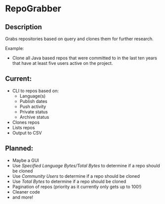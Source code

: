 # RepoGrabber
## Description
Grabs repositories based on query and clones them for further research.

Example: 
- Clone all Java based repos that were committed to in the last ten years that have at least five users active on the project.

## Current:
* CLI to repos based on:
  * Language(s)
  * Publish dates
  * Push activity
  * Private status
  * Archive status
* Clones repos
* Lists repos
* Output to CSV

## Planned:
* Maybe a GUI
* Use *Specified Language Bytes/Total Bytes* to determine if a repo should be cloned
* Use *Community Users* to determine if a repo should be cloned
* Use *Total Bytes* to determine if a repo should be cloned
* Pagination of repos (priority as it currently only gets up to 100!)
* Cleaner code
* and more!
